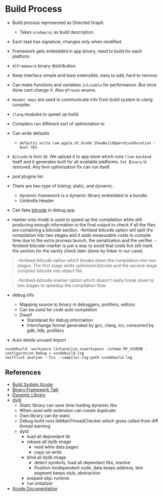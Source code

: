 # Build Process

- Build process represented as Directed Graph.
    - Takes `xcodeproj` as build description.

- Each task has signature, changes only when modified.

- Framework gets embedded in app binary, need to build for each platform.

- `XCFramework` binary distiribution.

- Keep interface simple and least extensible, easy to add, hard to remove.

- Can make functions and variables `inlinable` for performance. But once done cant change it. Also `@frozen` enums.

- `Header maps` are used to communicate info from build system to clang compiler.

- `Clang` mudules to speed up build.

- Compilers run different sort of optimization to 

- Can write defaults
    - `defaults write com.apple.dt.Xcode ShowBuildOperationDuration -bool YES`

- `Bitcode` is llvm `IR`. We upload it to app store which runs `llvm-backend` itself and it generates built for all available platforms. `Fat Binary` is removed. Any llvm optimization fix can run itself.

- pod plugins list

- There are two type of linking: static, and dynamic.
    - dynamic framework is a dynamic library embedded in a bundle.
    - Umbrella Header

- Can fake [bitcode](https://stackoverflow.com/questions/64768561/what-is-the-point-of-marker-bitcode-fembed-bitcode-marker/64898439) in debug app.
- marker only mode is used to speed up the compilation while still producing enough information in the final output to check if all the files are containing a bitcode section. -fembed-bitcode option will split the compilation into two stages and it adds measurable costs to compile time due to the extra process launch, the serialization and the verifier. -fembed-bitcode-marker is just a way to avoid that costs but still mark the section for the sanity check later (done by linker in our case).

> -fembed-bitcode option which breaks down the compilation into two stages. The first stage emits optimized bitcode and the second stage compiles bitcode into object file.

> -fembed-bitcode-marker option which doesn't really break down to two stages to speedup the compilation flow.


- debug info
    - Mapping source to binary in debuggers, profilers, editors
    - Can be used for code auto completion
    - Dwarf 
        - Standarad for debug information
        - Interchange format generated by gcc, clang, icc, consumed by gdb, lldb, profilers

- Auto delete unused import
```shell
xcodebuild -workspace lintanalize.xcworkspace -scheme MY_SCHEME -configuration Debug > xcodebuild.log
swiftlint analyze --fix --compiler-log-path xcodebuild.log
```

## References
- [Build System Xcode](https://github.com/apple/swift-llbuild)
- [Binary Framework Talk](https://developer.apple.com/videos/play/wwdc2019/416)
- [Dynamic Library](https://pewpewthespells.com/blog/static_and_dynamic_libraries.html)
- [dyld](https://www.youtube.com/watch?v=p-dvAOHlLEc)
    - Static library can save time loading dynamic libs
    - When used with extension can create duplicate
    - Own library can be static
    - Debug build runs libMainThreadChecker which gives called from diff thread warning
    - dyld
        - load all depnedant lib
        - rebase all dylib image
            - read wtire data pages
            - copy on write
        - bind all dylib image
            - detect symbols, load all dependant libs, resolve
            - Position Inndependent code, data keeps address, text segment keeps stub, abstraction
        - prepare objc runtime
        - run initializer
- [Xcode Documentation](https://developer.apple.com/documentation/xcode/)